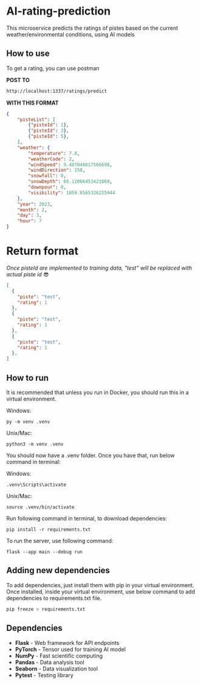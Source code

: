 # AI-rating-prediction
This microservice predicts the ratings of pistes based on the current weather/environmental conditions, using AI models

## How to use

To get a rating, you can use postman 

<b>POST TO</b> 
```html
http://localhost:1337/ratings/predict
```

<b>WITH THIS FORMAT</b>
```json
{
    "pisteList": [
        {"pisteId": 1},
        {"pisteId": 3},
        {"pisteId": 5},
    ],
    "weather": {
        "temperature": 7.8,
        "weatherCode": 2,
        "windSpeed": 9.407048617566698,
        "windDirection": 158,
        "snowfall": 0,
        "snowDepth": 68.12066453421069,
        "downpour": 0,
        "visibility": 1859.8565326225944
    },
    "year": 2023,
    "month": 2,
    "day": 3,
    "hour": 7
}
```

# Return format

<i>Once pisteId are implemented to training data, "test" will be replaced with actual piste id</i> 😎

```json
[
  {
    "piste": "test",
    "rating": 1
  },
  {
    "piste": "test",
    "rating": 1
  },
  {
    "piste": "test",
    "rating": 1
  },
]
```

## How to run

It is recommended that unless you run in Docker, you should run this in a virtual environment.

Windows:

```
py -m venv .venv
```

Unix/Mac:
```
python3 -m venv .venv
```

You should now have a .venv folder.
Once you have that, run below command in terminal:

Windows:
```
.venv\Scripts\activate
```

Unix/Mac:
```
source .venv/bin/activate
```

Run following command in terminal, to download dependencies:
```
pip install -r requirements.txt
```

To run the server, use following command:
```
flask --app main --debug run 
```

## Adding new dependencies
To add dependencies, just install them with pip in your virtual environment. Once installed, inside your virtual environment, use below command to add dependencies to requirements.txt file.
```py
pip freeze > requirements.txt
```

## Dependencies
- <strong>Flask</strong> - Web framework for API endpoints
- <strong>PyTorch</strong> - Tensor used for training AI model
- <strong>NumPy</strong> - Fast scientific computing
- <strong>Pandas</strong> - Data analysis tool
- <strong>Seaborn</strong> - Data visualization tool
- <strong>Pytest</strong> - Testing library
